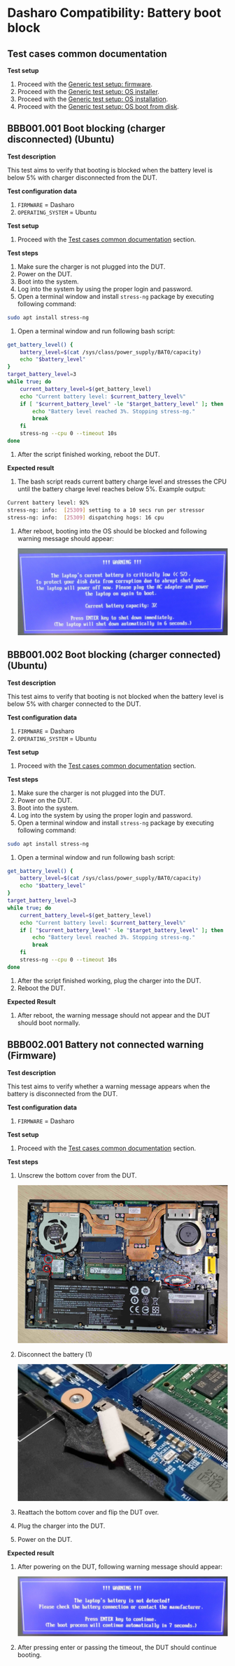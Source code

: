 # Dasharo Compatibility: Battery boot block

## Test cases common documentation

**Test setup**

1. Proceed with the
    [Generic test setup: firmware](../generic-test-setup.md#firmware).
1. Proceed with the
    [Generic test setup: OS installer](../generic-test-setup.md#os-installer).
1. Proceed with the
    [Generic test setup: OS installation](../generic-test-setup.md#os-installation).
1. Proceed with the
    [Generic test setup: OS boot from disk](../generic-test-setup.md#os-boot-from-disk).

## BBB001.001 Boot blocking (charger disconnected) (Ubuntu)

**Test description**

This test aims to verify that booting is blocked when the battery
level is below 5% with charger disconnected from the DUT.

**Test configuration data**

1. `FIRMWARE` = Dasharo
1. `OPERATING_SYSTEM` = Ubuntu

**Test setup**

1. Proceed with the
    [Test cases common documentation](#test-cases-common-documentation) section.

**Test steps**

1. Make sure the charger is not plugged into the DUT.
1. Power on the DUT.
1. Boot into the system.
1. Log into the system by using the proper login and password.
1. Open a terminal window and install `stress-ng` package by executing following
    command:

```bash
sudo apt install stress-ng
```

1. Open a terminal window and run following bash script:

```bash
get_battery_level() {
    battery_level=$(cat /sys/class/power_supply/BAT0/capacity)
    echo "$battery_level"
}
target_battery_level=3
while true; do
    current_battery_level=$(get_battery_level)
    echo "Current battery level: $current_battery_level%"
    if [ "$current_battery_level" -le "$target_battery_level" ]; then
        echo "Battery level reached 3%. Stopping stress-ng."
        break
    fi
    stress-ng --cpu 0 --timeout 10s
done
```

1. After the script finished working, reboot the DUT.

**Expected result**

1. The bash script reads current battery charge level and stresses the CPU until
    the battery charge level reaches below 5%. Example output:

```bash
Current battery level: 92%
stress-ng: info:  [25309] setting to a 10 secs run per stressor
stress-ng: info:  [25309] dispatching hogs: 16 cpu
```

1. After reboot, booting into the OS should be blocked and following warning
    message should appear:

    ![boot_block](/images/battery_block_popup.jpg)

## BBB001.002 Boot blocking (charger connected) (Ubuntu)

**Test description**

This test aims to verify that booting is not blocked when the battery
level is below 5% with charger connected to the DUT.

**Test configuration data**

1. `FIRMWARE` = Dasharo
1. `OPERATING_SYSTEM` = Ubuntu

**Test setup**

1. Proceed with the
    [Test cases common documentation](#test-cases-common-documentation) section.

**Test steps**

1. Make sure the charger is not plugged into the DUT.
1. Power on the DUT.
1. Boot into the system.
1. Log into the system by using the proper login and password.
1. Open a terminal window and install `stress-ng` package by executing following
    command:

```bash
sudo apt install stress-ng
```

1. Open a terminal window and run following bash script:

```bash
get_battery_level() {
    battery_level=$(cat /sys/class/power_supply/BAT0/capacity)
    echo "$battery_level"
}
target_battery_level=3
while true; do
    current_battery_level=$(get_battery_level)
    echo "Current battery level: $current_battery_level%"
    if [ "$current_battery_level" -le "$target_battery_level" ]; then
        echo "Battery level reached 3%. Stopping stress-ng."
        break
    fi
    stress-ng --cpu 0 --timeout 10s
done
```

1. After the script finished working, plug the charger into the DUT.
1. Reboot the DUT.

**Expected Result**

1. After reboot, the warning message should not appear and the DUT should boot
    normally.

## BBB002.001 Battery not connected warning (Firmware)

**Test description**

This test aims to verify whether a warning message appears when the battery is
disconnected from the DUT.

**Test configuration data**

1. `FIRMWARE` = Dasharo

**Test setup**

1. Proceed with the
    [Test cases common documentation](#test-cases-common-documentation) section.

**Test steps**

1. Unscrew the bottom cover from the DUT.

    ![laptop_without_cover](/images/nv4x_board_chips.jpg)

1. Disconnect the battery (1)

    ![battery_connector](/images/ns5x_battery_unplugged.jpg)

1. Reattach the bottom cover and flip the DUT over.
1. Plug the charger into the DUT.
1. Power on the DUT.

**Expected result**

1. After powering on the DUT, following warning message should appear:

    ![battery_connection_warning](/images/battery_connection.jpg)

1. After pressing enter or passing the timeout, the DUT should continue booting.
